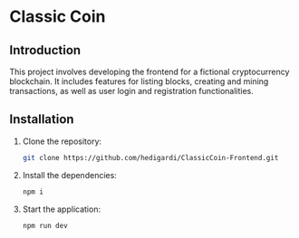# Classic Coin

## Introduction

This project involves developing the frontend for a fictional cryptocurrency blockchain. It includes features for listing blocks, creating and mining transactions, as well as user login and registration functionalities.

## Installation

1. Clone the repository:
   ```sh
   git clone https://github.com/hedigardi/ClassicCoin-Frontend.git
   ```
2. Install the dependencies:
   ```sh
   npm i
   ```
3. Start the application:
   ```sh
   npm run dev
   ```

